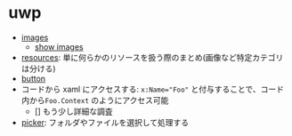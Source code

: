 # uwp

- [images](./images/README.md)
  - [show images](./images/showImages.md)
- [resources](./resources/README.md): 単に何らかのリソースを扱う際のまとめ(画像など特定カテゴリは分ける)
- [button](./button/README.md)
- コードから xaml にアクセスする: `x:Name="Foo"` と付与することで、コード内から`Foo.Context` のようにアクセス可能
  - [] もう少し詳細な調査
- [picker](./picker/README.md): フォルダやファイルを選択して処理する
